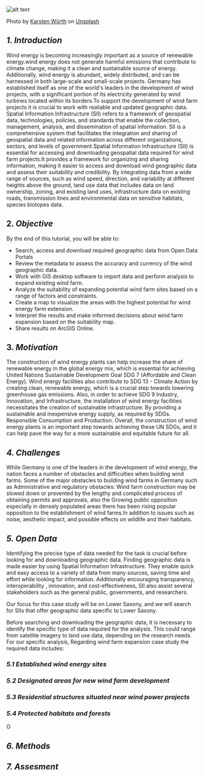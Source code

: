 ![alt text](https://images.unsplash.com/photo-1466629437334-b4f6603563c5?ixlib=rb-4.0.3&ixid=MnwxMjA3fDB8MHxwaG90by1wYWdlfHx8fGVufDB8fHx8&auto=format&fit=crop&w=878&q=80)

Photo by <a href="https://unsplash.com/@karsten_wuerth?utm_source=unsplash&utm_medium=referral&utm_content=creditCopyText">Karsten Würth</a> on <a href="https://unsplash.com/photos/lsJ9jHKIqHg?utm_source=unsplash&utm_medium=referral&utm_content=creditCopyText">Unsplash</a>
  

## *1. Introduction*
Wind energy is becoming increasingly important as a source of renewable energy.wind energy does not generate harmful emissions that contribute to climate change, making it a clean and sustainable source of energy. Additionally, wind energy is abundant, widely distributed, and can be harnessed in both large-scale and small-scale projects. Germany has established itself as one of the world's leaders in the development of wind projects, with a significant portion of its electricity generated by wind turbines located within its borders.To support the development of wind farm projects it is crucial to work with realiable and updated geographic data. Spatial Information Infrastructure (SII) refers to a framework of geospatial data, technologies, policies, and standards that enable the collection, management, analysis, and dissemination of spatial information. SII is a comprehensive system that facilitates the integration and sharing of geospatial data and related information across different organizations, sectors, and levels of government.Spatial Information Infrastructure (SII) is essential for accessing and downloading geospatial data required for wind farm projects.It provides a framework for organizing and sharing information, making it easier to access and download wind geographic data and assess their suitability and credibility. By integrating data from a wide range of sources, such as wind speed, direction, and variability at different heights above the ground, land use data that includes data on land ownership, zoning, and existing land uses, infrastructure data on existing roads, transmission lines and environmental data  on sensitive habitats, species biotopes data.
## 2. *Objective*
By the end of this tutorial, you will be able to:

- Search, access and download required geographic data from Open Data Portals
- Review the metadata to assess the accuracy and currency of the wind geographic data.
- Work with GIS desktop software to import data and perform analysis to expand existing wind farm.
- Analyze the suitability of expanding potential wind farm sites based on a range of factors and constraints.
- Create a map to visualize the areas with the highest potential for wind energy farm extension.
- Interpret the results and make informed decisions about wind farm expansion based on the suitability map.
- Share results on ArcGIS Online.
## 3. *Motivation*
The construction of wind energy plants can help increase the share of renewable energy in the global energy mix, which is essential for achieving United Nations Sustainable Development Goal SDG 7 (Affordable and Clean Energy). Wind energy facilities also contribute to SDG 13 - Climate Action by creating clean, renewable energy, which is a crucial step towards lowering greenhouse gas emissions. Also, in order to achieve SDG 9 Industry, Innovation, and Infrastructure, the installation of wind energy facilities necessitates the creation of sustainable infrastructure. By providing a sustainable and inexpensive energy supply, as required by SDGs.
Responsible Consumption and Production. Overall, the construction of wind energy plants is an important step towards achieving these UN SDGs, and it can help pave the way for a more sustainable and equitable future for all.


## *4. Challenges*
While Germany is one of the leaders in the development of wind energy,  the nation faces a number of obstacles and difficulties when building wind farms. Some of the major obstacles to building wind farms in Germany such as Administrative and regulatory obstacles: Wind farm construction may be slowed down or prevented by the lengthy and complicated process of obtaining permits and approvals, also the Growing public opposition especially in densely populated areas there has been rising popular opposition to the establishment of wind farms.In addition to  issues such as noise, aesthetic impact, and possible effects on wildlife and their habitats.
## *5. Open Data*
Identifying the precise type of data needed for the task is crucial before looking for and downloading geographic data. Finding geographic data is made easier by using Spatial Information Infrastructure. They enable quick and easy access to a variety of data from many sources, saving time and effort while looking for information. Additionally encouraging transparency, interoperability , innovation, and cost-effectiveness, SII also assist several stakeholders such as the general public, governments, and researchers.

Our focus for this case study will be on Lower Saxony, and we will search for SIIs that offer geographic data specific to Lower Saxony.

Before searching and downloading the geographic data, it is necessary to identify the specific type of data required for the analysis. This could range from satellite imagery to land use data, depending on the research needs. For our specific analysis, Regarding wind farm expansion case study the required data includes:
### *5.1  Established wind energy sites*
### *5.2 Designated areas for new wind farm development*
### *5.3 Residential structures situated near wind power projects*
### *5.4 Protected habitats and forests*
O

## *6. Methods*
## *7. Assesment*


